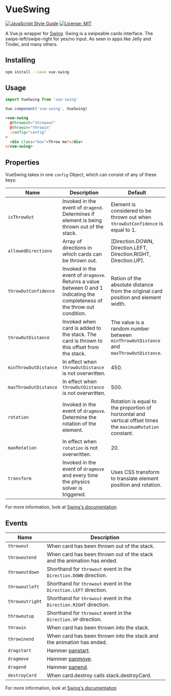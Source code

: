 # VueSwing

[![JavaScript Style Guide](https://img.shields.io/badge/code_style-standard-brightgreen.svg)](https://standardjs.com)
[![License: MIT](https://img.shields.io/badge/License-MIT-yellow.svg)](https://opensource.org/licenses/MIT)

A Vue.js wrapper for [Swing](https://github.com/gajus/swing). Swing is a swipeable cards interface. The swipe-left/swipe-right for yes/no input. As seen in apps like Jelly and Tinder, and many others.

## Installing

```sh
npm install --save vue-swing
```

## Usage

```js
import VueSwing from 'vue-swing'

Vue.component('vue-swing', VueSwing)
```

```html
<vue-swing
  @throwout="throwout"
  @throwin="throwin"
  :config="config"
>
  <div class="box">Throw me!</div>
</vue-swing>
```

## Properties

VueSwing takes in one `config` Object, which can consist of any of these keys:

| Name | Description | Default |
| --- | --- | --- |
| `isThrowOut` | Invoked in the event of `dragend`. Determines if element is being thrown out of the stack. | Element is considered to be thrown out when `throwOutConfidence` is equal to 1. |
| `allowedDirections` | Array of directions in which cards can be thrown out. | [Direction.DOWN, Direction.LEFT, Direction.RIGHT, Direction.UP]. |
| `throwOutConfidence` | Invoked in the event of `dragmove`. Returns a value between 0 and 1 indicating the completeness of the throw out condition. | Ration of the absolute distance from the original card position and element width. |
| `throwOutDistance` | Invoked when card is added to the stack. The card is thrown to this offset from the stack. | The value is a random number between `minThrowOutDistance` and `maxThrowOutDistance`. |
| `minThrowOutDistance` | In effect when `throwOutDistance` is not overwritten. | 450. |
| `maxThrowOutDistance` | In effect when `throwOutDistance` is not overwritten. | 500. |
| `rotation` | Invoked in the event of `dragmove`. Determine the rotation of the element. | Rotation is equal to the proportion of horizontal and vertical offset times the `maximumRotation` constant. |
| `maxRotation` | In effect when `rotation` is not overwritten. | 20. |
| `transform` | Invoked in the event of `dragmove` and every time the physics solver is triggered. | Uses CSS transform to translate element position and rotation. |

For more information, look at [Swing's documentation](https://github.com/gajus/swing#configuration)

## Events

| Name            | Description                                                             |
| --------------- | ----------------------------------------------------------------------- |
| `throwout`      | When card has been thrown out of the stack.                             |
| `throwoutend`   | When card has been thrown out of the stack and the animation has ended. |
| `throwoutdown`  | Shorthand for `throwout` event in the `Direction.DOWN` direction.       |
| `throwoutleft`  | Shorthand for `throwout` event in the `Direction.LEFT` direction.       |
| `throwoutright` | Shorthand for `throwout` event in the `Direction.RIGHT` direction.      |
| `throwoutup`    | Shorthand for `throwout` event in the `Direction.UP` direction.         |
| `throwin`       | When card has been thrown into the stack.                               |
| `throwinend`    | When card has been thrown into the stack and the animation has ended.   |
| `dragstart`     | Hammer [panstart](http://hammerjs.github.io/recognizer-pan/).           |
| `dragmove`      | Hammer [panmove](http://hammerjs.github.io/recognizer-pan/).            |
| `dragend`       | Hammer [panend](http://hammerjs.github.io/recognizer-pan/).             |
| `destroyCard`   | When card.destroy calls stack.destroyCard.                              |

For more information, look at [Swing's documentation](https://github.com/gajus/swing#events)
